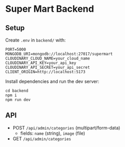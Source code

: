 # Super Mart Backend

## Setup

Create `.env` in `backend/` with:

```
PORT=5000
MONGODB_URI=mongodb://localhost:27017/supermart
CLOUDINARY_CLOUD_NAME=your_cloud_name
CLOUDINARY_API_KEY=your_api_key
CLOUDINARY_API_SECRET=your_api_secret
CLIENT_ORIGIN=http://localhost:5173
```

Install dependencies and run the dev server:

```
cd backend
npm i
npm run dev
```

## API

- POST `/api/admin/categories` (multipart/form-data)
  - fields: `name` (string), `image` (file)
- GET `/api/admin/categories`


